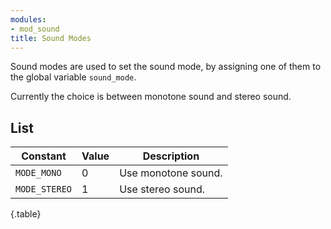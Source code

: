 ```yaml
---
modules:
- mod_sound
title: Sound Modes
---
```


Sound modes are used to set the sound mode, by assigning one of them to the global variable `sound_mode`.

Currently the choice is between monotone sound and stereo sound.

## List

| Constant | Value | Description |
|---|---|---|
| `MODE_MONO` | 0 | Use monotone sound. |
| `MODE_STEREO` | 1 | Use stereo sound. |
{.table}
